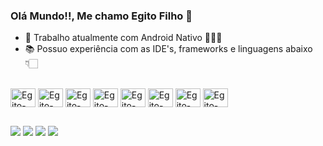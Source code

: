 ### Olá Mundo!!, Me chamo Egito Filho 👋

- 👔 Trabalho atualmente com Android Nativo 👨🏻‍💻
- 📚 Possuo experiência com as IDE's, frameworks e linguagens abaixo 👇🏻


<div style="display: inline_block"><br>
  
  <img align="center" alt="Egito-android" height="30" width="40" src="https://cdn.jsdelivr.net/gh/devicons/devicon/icons/androidstudio/androidstudio-original.svg">
  <img align="center" alt="Egito-android" height="30" width="40" src="https://cdn.jsdelivr.net/gh/devicons/devicon/icons/android/android-original-wordmark.svg">
  <img align="center" alt="Egito-kotlin" height="30" width="40" src="https://cdn.jsdelivr.net/gh/devicons/devicon/icons/kotlin/kotlin-original.svg">
  <img align="center" alt="Egito-apple" height="30" width="40" src="https://cdn.jsdelivr.net/gh/devicons/devicon/icons/xcode/xcode-original.svg">
  <img align="center" alt="Egito-apple" height="30" width="40" src="https://cdn.jsdelivr.net/gh/devicons/devicon/icons/apple/apple-original.svg">
  <img align="center" alt="Egito-swift" height="30" width="40" src="https://cdn.jsdelivr.net/gh/devicons/devicon/icons/swift/swift-original.svg">
  <img align="center" alt="Egito-flutter" height="30" width="40" src="https://cdn.jsdelivr.net/gh/devicons/devicon/icons/flutter/flutter-original.svg">
  <img align="center" alt="Egito-dart" height="30" width="40" src="https://cdn.jsdelivr.net/gh/devicons/devicon/icons/dart/dart-original.svg">
</div>
  
  ##
 
 <div> 
  <a href="https://www.instagram.com/jegitogsfilho/" target="_blank"><img src="https://img.shields.io/badge/-Instagram-%23E4405F?style=for-the-badge&logo=instagram&logoColor=white" target="_blank"></a>
  <a href = "mailto:egitofilho4@gmail.com"><img src="https://img.shields.io/badge/-Gmail-%23333?style=for-the-badge&logo=gmail&logoColor=white" target="_blank"></a>
  <a href="https://www.linkedin.com/in/jegitogsfilho/" target="_blank"><img src="https://img.shields.io/badge/-LinkedIn-%230077B5?style=for-the-badge&logo=linkedin&logoColor=white" target="_blank"></a> 
  <a href="https://twitter.com/_egitof" target="_blank"><img src="https://img.shields.io/badge/-Twitter-%230077B5?style=for-the-badge&logo=linkedin&logoColor=white" target="_blank"></a> 
</div>
